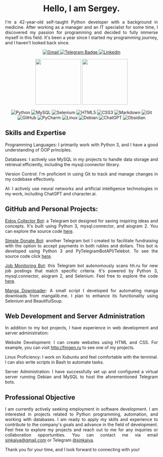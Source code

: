 <h1 align="center">Hello, I am Sergey.</h1>

<p align = 'justify'>
I'm a 42-year-old self-taught Python developer with a background in medicine. After working as a manager and an IT specialist for some time, I discovered my passion for programming and decided to fully immerse myself in this field. It's been a year since I started my programming journey, and I haven't looked back since.
</p>

<p align='center'>
    <a href="mailto:sinkaiya@gmail.com">
    <img alt="Gmail" src="https://camo.githubusercontent.com/b070a7f6855dbf52729ec83a928c93e728f5245e24123a6547912acea3753899/68747470733a2f2f696d672e736869656c64732e696f2f7374617469632f76313f7374796c653d666f722d7468652d6261646765266d6573736167653d476d61696c26636f6c6f723d454134333335266c6f676f3d476d61696c266c6f676f436f6c6f723d464646464646266c6162656c3d" />    
  </a>
  <a href="https://t.me/sinkaiya">
    <img src="https://img.shields.io/badge/-telegram-0088cc?style=for-the-badge&logo=telegram&logoColor=white" alt="Telegram Badge">
  </a>
  <a href="https://www.linkedin.com/in/sinkaiya/">
  <img alt="Linkedin" src="https://img.shields.io/badge/LinkedIn-0077B5?style=for-the-badge&logo=linkedin&logoColor=white"  />
  </a>
</p>

<p align = 'center'>
  <a href="https://github-readme-stats.vercel.app/api?username=sinkaiya&show_icons=true&count_private=true"><img height=150 src="https://github-readme-stats.vercel.app/api?username=sinkaiya&show_icons=true&count_private=true" /></a>
  <a href="https://github.com/sinkaiya/github-readme-stats"><img height=150 src="https://github-readme-stats.vercel.app/api/top-langs/?username=sinkaiya&layout=compact"/></a>
</p>

<p align="center">
<img alt="Python" src="https://img.shields.io/badge/python-3670A0?style=for-the-badge&logo=python&logoColor=ffdd54">
<img alt="MySQL" src="https://img.shields.io/badge/mysql-%2300f.svg?style=for-the-badge&logo=mysql&logoColor=white">
<img alt="Selenium" src="https://img.shields.io/badge/-selenium-%43B02A?style=for-the-badge&logo=selenium&logoColor=white">
<img alt="HTML5" src="https://img.shields.io/badge/html5-%23E34F26.svg?style=for-the-badge&logo=html5&logoColor=white">
<img alt="CSS3" src="https://img.shields.io/badge/css3-%231572B6.svg?style=for-the-badge&logo=css3&logoColor=white">
<img alt="Markdown" src="https://img.shields.io/badge/markdown-%23000000.svg?style=for-the-badge&logo=markdown&logoColor=white">
<img alt="Git" src="https://img.shields.io/badge/git-%23F05033.svg?style=for-the-badge&logo=git&logoColor=white">
<img alt="GitHub" src="https://img.shields.io/badge/github-%23121011.svg?style=for-the-badge&logo=github&logoColor=white">
<img alt="PyCharm" src="https://img.shields.io/badge/pycharm-143?style=for-the-badge&logo=pycharm&logoColor=black&color=black&labelColor=green">
<img alt="Linux" src="https://img.shields.io/badge/Linux-FCC624?style=for-the-badge&logo=linux&logoColor=black">
<img alt="Debian" src="https://img.shields.io/badge/Debian-D70A53?style=for-the-badge&logo=debian&logoColor=white">
<img alt="ChatGPT" src="https://img.shields.io/badge/chatGPT-74aa9c?style=for-the-badge&logo=openai&logoColor=white">
<img alt="Obsidian" src="https://img.shields.io/badge/Obsidian-%23483699.svg?style=for-the-badge&logo=obsidian&logoColor=white">
</p>

## Skills and Expertise

<p align = 'justify'>Programming Languages: I primarily work with Python 3, and I have a good understanding of OOP principles.</p>

<p align = 'justify'>Databases: I actively use MySQL in my projects to handle data storage and retrieval efficiently, including the mysql.connector library.</p>

<p align = 'justify'>Version Control: I'm proficient in using Git to track and manage changes in my codebase effectively.</p>

<p align = 'justify'>AI: I actively use neural networks and artificial intelligence technologies in my work, including ChatGPT and character.ai.</p>

## GitHub and Personal Projects:

<p align = 'justify'><a href="https://t.me/EidosCollectorBot" target="_blank">Eidos Collector Bot</a>: a Telegram bot designed for saving inspiring ideas and concepts. It's built using Python 3, mysql.connector, and aiogram 2. You can explore the source code <a href="https://github.com/sinkaiya/eidos-collector-bot" target="_blank">here</a>.</p>

<p align = 'justify'><a href="https://t.me/SimpleDonateBot" target="_blank">Simple Donate Bot</a>: another Telegram bot I created to facilitate fundraising with the option to accept payments in both rubles and dollars. This bot is developed using Python 3 and PyTelegramBotAPI/Telebot. To see the source code click <a href="https://github.com/sinkaiya/simple-donate-bot" target="_blank">here</a>.</p>

<p align = 'justify'><a href="https://t.me/JobMonitoringBot" target="_blank">Job Monitoring Bot</a>: this Telegram bot autonomously scans hh.ru for new job postings that match specific criteria. It's powered by Python 3, mysql.connector, aiogram 2, and Selenium. Feel free to explore the code <a href="https://github.com/sinkaiya/job-monitoring-bot" target="_blank">here</a>.</p>

<p align = 'justify'><a href="https://github.com/Sinkaiya/manga-downloader" target="_blank">Manga Downloader</a>: A small script I developed for automating manga downloads from mangalib.me. I plan to enhance its functionality using Selenium and BeautifulSoup.</p>

## Web Development and Server Administration

<p align = 'justify'>In addition to my bot projects, I have experience in web development and server administration:</p>

<p align = 'justify'>Website Development: I can create websites using HTML and CSS. For example, you can visit <a href="http://fmgen.ru" target="_blank">http://fmgen.ru</a> to see one of my projects.</p>

<p align = 'justify'>Linux Proficiency: I work on Xubuntu and feel comfortable with the terminal. I can also write scripts in Bash to automate tasks.</p>

<p align = 'justify'>Server Administration: I have successfully set up and configured a virtual server running Debian and MySQL to host the aforementioned Telegram bots.</p>

## Professional Objective

<p align = 'justify'>I am currently actively seeking employment in software development. I am interested in projects related to Python programming, automation, and working with databases. I am ready to apply my skills and experience to contribute to the company's goals and advance in the field of development. Feel free to explore my projects and reach out to me for any inquiries or collaboration opportunities. You can contact me via email <a href="mailto:sinkaiya@gmail.com">sinkaiya@gmail.com</a> or Telegram <a href="https://t.me/sinkaiya">@sinkaiya</a>.</p>

<p align = 'justify'>Thank you for your time, and I look forward to connecting with you!<p align = 'justify'>
